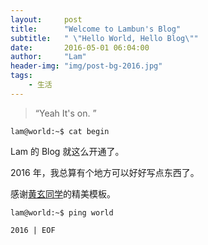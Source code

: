 ```yaml
---
layout:     post
title:      "Welcome to Lambun's Blog"
subtitle:   " \"Hello World, Hello Blog\""
date:       2016-05-01 06:04:00
author:     "Lam"
header-img: "img/post-bg-2016.jpg"
tags:
    - 生活
---
```


> “Yeah It's on. ”


```lam@world:~$ cat begin```


Lam 的 Blog 就这么开通了。

2016 年，我总算有个地方可以好好写点东西了。

感谢[黄玄同学](http://huangxuan.me)的精美模板。

```lam@world:~$ ping world```

```2016 | EOF```
